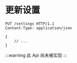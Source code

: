 # 更新设置

```http
PUT /settings HTTP/1.1
Content-Type: application/json

{
    // ...
}
```

:::warning
此 Api 尚未被实现
:::
